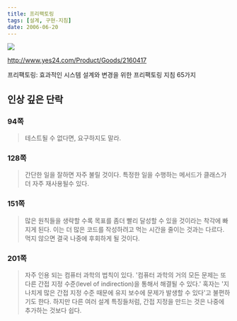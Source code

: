 ```yaml
---
title: 프리팩토링
tags: [설계, 구현-지침]
date: 2006-06-20
---
```


![](https://image.yes24.com/momo/TopCate51/MidCate10/5097227.jpg)

http://www.yes24.com/Product/Goods/2160417

프리팩토링: 효과적인 시스템 설계와 변경을 위한 프리팩토링 지침 65가지

## 인상 깊은 단락
 
### 94쪽
> 테스트될 수 없다면, 요구하지도 말라.

### 128쪽
> 간단한 일을 잘하면 자주 불릴 것이다. 특정한 일을 수행하는 메서드가 클래스가 더 자주 재사용될수 있다.

### 151쪽
> 많은 원칙들을 생략할 수록 목표를 좀더 빨리 달성할 수 있을 것이라는 착각에 빠지게 된다. 이는 더 많은 코드를 작성하려고 먹는 시간을 줄이는 것과는 다르다. 먹지 않으면 결국 나중에 후회하게 될 것이다.

### 201쪽
> 자주 인용 되는 컴퓨터 과학의 법칙이 있다. '컴퓨터 과학의 거의 모든 문제는 또 다른 간접 지정 수준(level of indirection)을 통해서 해결될 수 있다.' 혹자는 '지나치게 많은 간접 지정 수준 때문에 유지 보수에 문제가 발생할 수 있다'고 불편하기도 한다. 하지만 다른 여러 설계 특징들처럼, 간접 지정을 만드는 것은 나중에 추가하는 것보다 쉽다.
